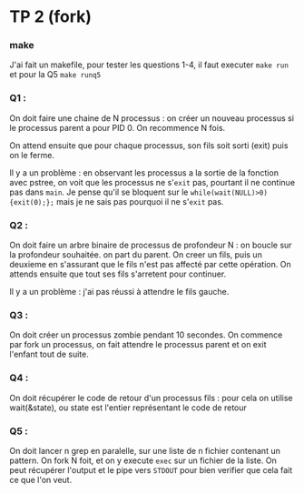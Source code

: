 # TP 2 (fork)

### make
J'ai fait un makefile, pour tester les questions 1-4, il faut executer
`make run` et pour la Q5 `make runq5`

### Q1 : 
On doit faire une chaine de N processus : 
on créer un nouveau processus si le processus parent
a pour PID 0. On recommence N fois.  

On attend ensuite que pour chaque processus, son fils soit sorti (exit)
puis on le ferme.  

Il y a un problème : en observant les processus a la sortie de la fonction
avec pstree, on voit que les processus ne s'`exit` pas, pourtant il ne continue
pas dans `main`. Je pense qu'il se bloquent sur le 
`while(wait(NULL)>0){exit(0);};` mais je ne sais pas pourquoi il ne s'`exit` pas.

### Q2 : 
On doit faire un arbre binaire de processus de profondeur N :
on boucle sur la profondeur souhaitée.
on part du parent. On creer un fils, puis un deuxieme en s'assurant que
le fils n'est pas affecté par cette opération. On attends ensuite que tout
ses fils s'arretent pour continuer.  

Il y a un problème : j'ai pas réussi à attendre le fils gauche.

### Q3 :
On doit créer un processus zombie pendant 10 secondes. 
On commence par fork un processus, on fait attendre le processus parent
et on exit l'enfant tout de suite.

### Q4 : 
On doit récupérer le code de retour d'un processus fils : pour cela on
utilise wait(&state), ou state est l'entier représentant le code de retour

### Q5 : 
On doit lancer n grep en paralelle, sur une liste de n fichier contenant un pattern.
On fork N foit, et on y execute `exec` sur un fichier de la liste.
On peut récupérer l'output et le pipe vers `STDOUT` pour bien verifier que 
cela fait ce que l'on veut.
